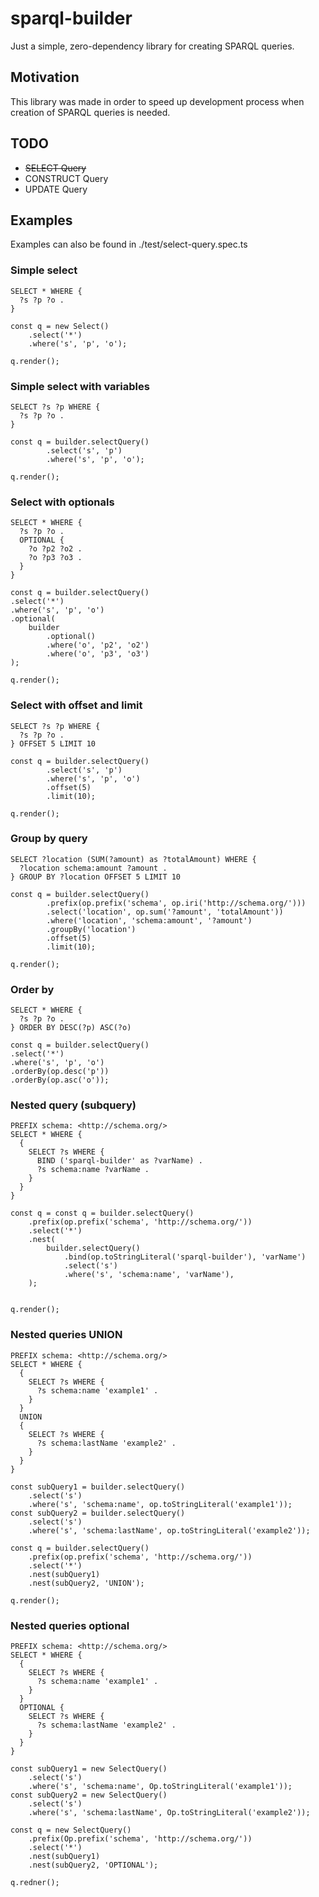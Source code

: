 # sparql-builder

Just a simple, zero-dependency library for creating SPARQL queries.

## Motivation

This library was made in order to speed up development process when creation of SPARQL queries is needed.

## TODO

- ~~SELECT Query~~
- CONSTRUCT Query
- UPDATE Query


## Examples

Examples can also be found in ./test/select-query.spec.ts

### Simple select

```
SELECT * WHERE {
  ?s ?p ?o .
}
```
```
const q = new Select()
    .select('*')
    .where('s', 'p', 'o');

q.render();
```

### Simple select with variables
```
SELECT ?s ?p WHERE {
  ?s ?p ?o .
}
```
```
const q = builder.selectQuery()
        .select('s', 'p')
        .where('s', 'p', 'o');

q.render();
```

### Select with optionals
```
SELECT * WHERE {
  ?s ?p ?o .
  OPTIONAL {
    ?o ?p2 ?o2 .
    ?o ?p3 ?o3 .
  }
}
```
```
const q = builder.selectQuery()
.select('*')
.where('s', 'p', 'o')
.optional(
    builder
        .optional()
        .where('o', 'p2', 'o2')
        .where('o', 'p3', 'o3')
);

q.render();
```

### Select with offset and limit
```
SELECT ?s ?p WHERE {
  ?s ?p ?o .
} OFFSET 5 LIMIT 10
```
```
const q = builder.selectQuery()
        .select('s', 'p')
        .where('s', 'p', 'o')
        .offset(5)
        .limit(10);

q.render();
```

### Group by query
```
SELECT ?location (SUM(?amount) as ?totalAmount) WHERE {
  ?location schema:amount ?amount .
} GROUP BY ?location OFFSET 5 LIMIT 10
```
```
const q = builder.selectQuery()
        .prefix(op.prefix('schema', op.iri('http://schema.org/')))
        .select('location', op.sum('?amount', 'totalAmount'))
        .where('location', 'schema:amount', '?amount')
        .groupBy('location')
        .offset(5)
        .limit(10);
        
q.render();
```

### Order by
```
SELECT * WHERE {
  ?s ?p ?o .
} ORDER BY DESC(?p) ASC(?o)
```
```
const q = builder.selectQuery()
.select('*')
.where('s', 'p', 'o')
.orderBy(op.desc('p'))
.orderBy(op.asc('o'));
```

### Nested query (subquery)
```
PREFIX schema: <http://schema.org/>
SELECT * WHERE {
  {
    SELECT ?s WHERE {
      BIND ('sparql-builder' as ?varName) .
      ?s schema:name ?varName .
    }
  }
}
```
```
const q = const q = builder.selectQuery()
    .prefix(op.prefix('schema', 'http://schema.org/'))
    .select('*')
    .nest(
        builder.selectQuery()
            .bind(op.toStringLiteral('sparql-builder'), 'varName')
            .select('s')
            .where('s', 'schema:name', 'varName'),
    );


q.render();
```

### Nested queries UNION
```
PREFIX schema: <http://schema.org/>
SELECT * WHERE {
  {
    SELECT ?s WHERE {
      ?s schema:name 'example1' .
    }
  }
  UNION
  {
    SELECT ?s WHERE {
      ?s schema:lastName 'example2' .
    }
  }
}
```
```
const subQuery1 = builder.selectQuery()
    .select('s')
    .where('s', 'schema:name', op.toStringLiteral('example1'));
const subQuery2 = builder.selectQuery()
    .select('s')
    .where('s', 'schema:lastName', op.toStringLiteral('example2'));

const q = builder.selectQuery()
    .prefix(op.prefix('schema', 'http://schema.org/'))
    .select('*')
    .nest(subQuery1)
    .nest(subQuery2, 'UNION');

q.render();
```

### Nested queries optional
```
PREFIX schema: <http://schema.org/>
SELECT * WHERE {
  {
    SELECT ?s WHERE {
      ?s schema:name 'example1' .
    }
  }
  OPTIONAL {
    SELECT ?s WHERE {
      ?s schema:lastName 'example2' .
    }
  }
}
```
```
const subQuery1 = new SelectQuery()
    .select('s')
    .where('s', 'schema:name', Op.toStringLiteral('example1'));
const subQuery2 = new SelectQuery()
    .select('s')
    .where('s', 'schema:lastName', Op.toStringLiteral('example2'));

const q = new SelectQuery()
    .prefix(Op.prefix('schema', 'http://schema.org/'))
    .select('*')
    .nest(subQuery1)
    .nest(subQuery2, 'OPTIONAL');

q.redner();
```